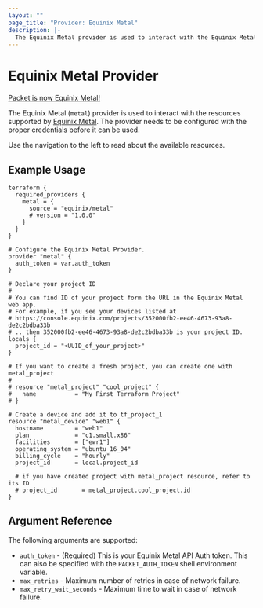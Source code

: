 ```yaml
---
layout: ""
page_title: "Provider: Equinix Metal"
description: |-
  The Equinix Metal provider is used to interact with the Equinix Metal Host API.
---
```


# Equinix Metal Provider

[Packet is now Equinix Metal!](https://blog.equinix.com/blog/2020/10/06/equinix-metal-metal-and-more/)

The Equinix Metal (`metal`) provider is used to interact with the resources supported by [Equinix Metal](https://metal.equinix.com/).
The provider needs to be configured with the proper credentials before it can be used.

Use the navigation to the left to read about the available resources.

## Example Usage

```hcl
terraform {
  required_providers {
    metal = {
      source = "equinix/metal"
      # version = "1.0.0"
    }
  }
}

# Configure the Equinix Metal Provider.
provider "metal" {
  auth_token = var.auth_token
}

# Declare your project ID
#
# You can find ID of your project form the URL in the Equinix Metal web app.
# For example, if you see your devices listed at
# https://console.equinix.com/projects/352000fb2-ee46-4673-93a8-de2c2bdba33b
# .. then 352000fb2-ee46-4673-93a8-de2c2bdba33b is your project ID.
locals {
  project_id = "<UUID_of_your_project>"
}

# If you want to create a fresh project, you can create one with metal_project
#
# resource "metal_project" "cool_project" {
#   name           = "My First Terraform Project"
# }

# Create a device and add it to tf_project_1
resource "metal_device" "web1" {
  hostname         = "web1"
  plan             = "c1.small.x86"
  facilities       = ["ewr1"]
  operating_system = "ubuntu_16_04"
  billing_cycle    = "hourly"
  project_id       = local.project_id

  # if you have created project with metal_project resource, refer to its ID
  # project_id       = metal_project.cool_project.id
}
```

## Argument Reference

The following arguments are supported:

* `auth_token` - (Required) This is your Equinix Metal API Auth token. This can also be specified
  with the `PACKET_AUTH_TOKEN` shell environment variable.
* `max_retries` - Maximum number of retries in case of network failure.
* `max_retry_wait_seconds` - Maximum time to wait in case of network failure.
